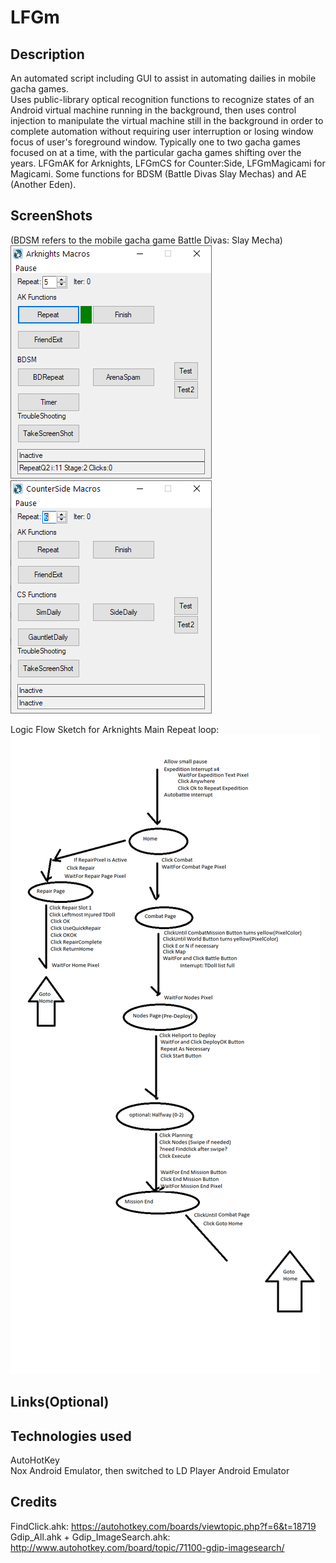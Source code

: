 # LFGm

## Description
An automated script including GUI to assist in automating dailies in mobile gacha games.  
Uses public-library optical recognition functions to recognize states of an Android virtual machine running in the background, then uses control injection to manipulate the virtual machine still in the background in order to complete automation without requiring user interruption or losing window focus of user's foreground window.
Typically one to two gacha games focused on at a time, with the particular gacha games shifting over the years.
LFGmAK for Arknights, LFGmCS for Counter:Side, LFGmMagicami for Magicami.  Some functions for BDSM (Battle Divas Slay Mechas) and AE (Another Eden).
## ScreenShots
(BDSM refers to the mobile gacha game Battle Divas: Slay Mecha)  
![Arknights and BDSM macros](pics/GUI.png)  
![Counter:Side macros](<pics/GUI CS.png>)  
  
Logic Flow Sketch for Arknights Main Repeat loop:  
![Logic Flow Sketch](LogicFlow.png)

## Links(Optional)

## Technologies used
AutoHotKey  
Nox Android Emulator, then switched to LD Player Android Emulator

## Credits
FindClick.ahk: https://autohotkey.com/boards/viewtopic.php?f=6&t=18719  
Gdip_All.ahk + Gdip_ImageSearch.ahk: http://www.autohotkey.com/board/topic/71100-gdip-imagesearch/
